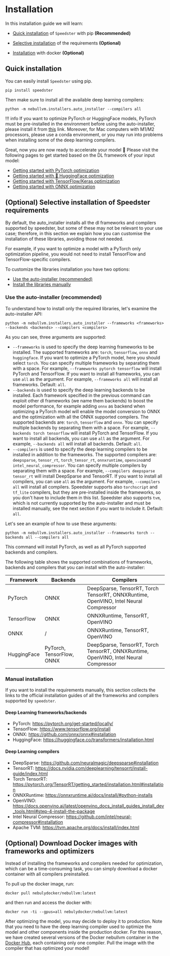 # Installation
In this installation guide we will learn:

- [Quick installation](#quick-installation) of `Speedster` with pip **(Recommended)** 

- [Selective installation](#optional-selective-installation-of-speedster-requirements) of the requirements **(Optional)** 

- [Installation](#optional-download-docker-images-with-frameworks-and-optimizers) with docker **(Optional)** 

## Quick installation 
You can easily install `Speedster` using pip.

    pip install speedster

Then make sure to install all the available deep learning compilers:

    python -m nebullvm.installers.auto_installer --compilers all


!!! info
    If you want to optimize PyTorch or HuggingFace models, PyTorch must be pre-installed in the environment before using the auto-installer, please install it from [this](https://pytorch.org/get-started/locally/) link. Moreover, for Mac computers with M1/M2 processors, please use a conda environment, or you may run into problems when installing some of the deep learning compilers.

Great, now you are now ready to accelerate your model 🚀 Please visit the following pages to get started based on the DL framework of your input model:

- [Getting started with PyTorch optimization](./getting_started/pytorch_getting_started.md)
- [Getting started with 🤗 HuggingFace optimization](./getting_started/hf_getting_started.md)
- [Getting started with TensorFlow/Keras optimization](./getting_started/tf_getting_started.md)
- [Getting started with ONNX optimization](./getting_started/onnx_getting_started.md)


## (Optional) Selective installation of Speedster requirements

By default, the auto_installer installs all the dl frameworks and compilers supported by speedster, but some of these may not be relevant to your use case; therefore, in this section we explain how you can customise the installation of these libraries, avoiding those not needed.

For example, if you want to optimize a model with a PyTorch only optimization pipeline, you would not need to install TensorFlow and TensorFlow-specific compilers.

To customize the libraries installation you have two options:
- [Use the auto-installer (recommended)](#use-the-auto-installer--recommended-)
- [Install the libraries manually](#manual-installation)

### Use the auto-installer (recommended)
To understand how to install only the required libraries, let's examine the auto-installer API:

    python -m nebullvm.installers.auto_installer --frameworks <frameworks> --backends <backends> --compilers <compilers>

As you can see, three arguments are supported:

- `--frameworks` is used to specify the deep learning frameworks to be installed. The supported frameworks are: `torch`, `tensorflow`, `onnx` and `huggingface`. If you want to optimize a PyTorch model, here you should select `torch`. You can specify multiple frameworks by separating them with a space. For example, `--frameworks pytorch tensorflow` will install PyTorch and TensorFlow. If you want to install all frameworks, you can use `all` as the argument. For example, `--frameworks all` will install all frameworks. Default: `all`.
- `--backends` is used to specify the deep learning backends to be installed. Each framework specified in the previous command can exploit other dl frameworks (we name them backends) to boost the model performance, for example adding `onnx` as backend when optimizing a PyTorch model will enable the model conversion to ONNX and the optimization with all the ONNX supported compilers. The supported backends are: `torch`, `tensorflow` and `onnx`. You can specify multiple backends by separating them with a space. For example, `--backends torch tensorflow` will install PyTorch and TensorFlow. If you want to install all backends, you can use `all` as the argument. For example, `--backends all` will install all backends. Default: `all`.
- `--compilers` is used to specify the deep learning compilers to be installed in addition to the frameworks. The supported compilers are: `deepsparse`, `tensor_rt`, `torch_tensor_rt`, `onnxruntime`, `openvino`and `intel_neural_compressor`. You can specify multiple compilers by separating them with a space. For example, `--compilers deepsparse tensor_rt` will install DeepSparse and TensorRT. If you want to install all compilers, you can use `all` as the argument. For example, `--compilers all` will install all compilers. Speedster supports also `torchscript` and `tf_lite` compilers, but they are pre-installed inside the frameworks, so you don't have to include them in this list. Speedster also supports `tvm`, which is not currently supported by the auto-installer and must be installed manually, see the next section if you want to include it.  Default: `all`.

Let's see an example of how to use these arguments:

    python -m nebullvm.installers.auto_installer --frameworks torch --backends all --compilers all

This command will install PyTorch, as well as all PyTorch supported backends and compilers.

The following table shows the supported combinations of frameworks, backends and compilers that you can install with the auto-installer:

| Framework   | Backends                  | Compilers                                                                                        |
|-------------|---------------------------|--------------------------------------------------------------------------------------------------|
| PyTorch       | ONNX                      | DeepSparse, TensorRT, Torch TensorRT, ONNXRuntime, OpenVINO, Intel Neural Compressor |
| TensorFlow  | ONNX                      | ONNXRuntime, TensorRT, OpenVINO                                                      |
| ONNX        | /                         | ONNXRuntime, TensorRT, OpenVINO                                                     |
| HuggingFace | PyTorch, TensorFlow, ONNX | DeepSparse, TensorRT, Torch TensorRT, ONNXRuntime, OpenVINO, Intel Neural Compressor           |

### Manual installation

If you want to install the requirements manually, this section collects the links to the official installation guides of all the frameworks and compilers supported by `speedster`.

#### Deep Learning frameworks/backends
- PyTorch: https://pytorch.org/get-started/locally/
- TensorFlow: https://www.tensorflow.org/install
- ONNX: https://github.com/onnx/onnx#installation
- HuggingFace: https://huggingface.co/transformers/installation.html

#### Deep Learning compilers
- DeepSparse: https://github.com/neuralmagic/deepsparse#installation
- TensorRT: https://docs.nvidia.com/deeplearning/tensorrt/install-guide/index.html
- Torch TensorRT: https://pytorch.org/TensorRT/getting_started/installation.html#installation
- ONNXRuntime: https://onnxruntime.ai/docs/install/#python-installs
- OpenVINO: https://docs.openvino.ai/latest/openvino_docs_install_guides_install_dev_tools.html#step-4-install-the-package
- Intel Neural Compressor: https://github.com/intel/neural-compressor#installation
- Apache TVM: https://tvm.apache.org/docs/install/index.html



## (Optional) Download Docker images with frameworks and optimizers

Instead of installing the frameworks and compilers needed for optimization, which can be a time-consuming task, you can simply download a docker container with all compilers preinstalled.

To pull up the docker image, run:

    docker pull nebulydocker/nebullvm:latest

and then run and access the docker with:

    docker run -ti --gpus=all nebulydocker/nebullvm:latest

After optimizing the model, you may decide to deploy it to production. Note that you need to have the deep learning compiler used to optimize the model and other components inside the production docker. For this reason, we have created several versions of the Docker nebullvm container in the [Docker Hub](https://hub.docker.com/repository/docker/nebulydocker/nebullvm), each containing only one compiler. Pull the image with the compiler that has optimized your model!
